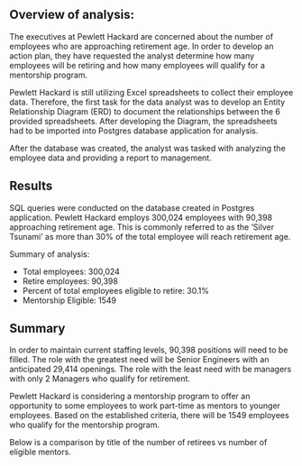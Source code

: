 ## Overview of analysis:   
The executives at Pewlett Hackard are concerned about the number of employees who are approaching retirement age. In order to develop an action plan, they have requested the analyst determine how many employees will be retiring and how many employees will qualify for a mentorship program. 

Pewlett Hackard is still utilizing Excel spreadsheets to collect their employee data. Therefore, the first task for the data analyst was to develop an Entity Relationship Diagram  (ERD) to document the relationships between the 6 provided spreadsheets. After developing the Diagram, the spreadsheets had to be imported into Postgres database application for analysis. 

After the database was created, the analyst was tasked with analyzing the employee data and providing a report to management.

## Results
SQL queries were conducted on the database created in Postgres application.  Pewlett Hackard employs 300,024 employees with 90,398 approaching retirement age. This is commonly referred to as the ‘Silver Tsunami’ as more than 30% of the total employee will reach retirement age. 

Summary of analysis: 
- Total employees:  300,024
- Retire employees: 90,398 
- Percent of total employees eligible to retire: 30.1%
- Mentorship Eligible: 1549

## Summary
In order to maintain current staffing levels, 90,398 positions will need to be filled. The role with the greatest need will be Senior Engineers with an anticipated 29,414 openings. The role with the least need with be managers with only 2 Managers who qualify for retirement. 

Pewlett Hackard is considering a mentorship program to offer an opportunity to some employees to work part-time as mentors to younger employees. Based on the established criteria, there will be 1549 employees who qualify for the mentorship program.

Below is a comparison by title of the number of retirees vs number of eligible mentors.